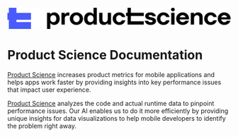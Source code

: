 ![PSi](images/psi.svg)  

# Product Science Documentation

[Product Science](https://www.productscience.ai/) increases product metrics for mobile applications and helps apps work faster by providing insights into key performance issues that impact user experience.

[Product Science](https://www.productscience.ai/) analyzes the code and actual runtime data to pinpoint performance issues. Our AI enables us to do it more efficiently by providing unique insights for data visualizations to help mobile developers to identify the problem right away.